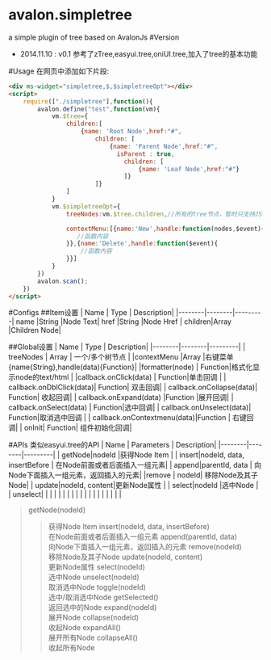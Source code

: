 avalon.simpletree
=================

a simple plugin of tree based on AvalonJs
#Version
* 2014.11.10 : v0.1
    参考了zTree,easyui.tree,oniUI.tree,加入了tree的基本功能<br>

#Usage
在网页中添加如下片段:<br>
```html
<div ms-widget="simpletree,$,$simpletreeOpt"></div>
<script>
    require(["./simpletree"],function(){
        avalon.define("test",function(vm){
            vm.$tree={
                children:[
                    {name: 'Root Node',href:"#",
                        children: [
                            {name: 'Parent Node',href:"#",
                              isParent : true,
                                children: [
                                    {name: 'Leaf Node',href:"#"}
                                ]}
                        ]}
                ]
            }
            vm.$simpletreeOpt={
                treeNodes:vm.$tree.children,//所有的tree节点，暂时只支持JSON格式

                contextMenu:[{name:'New',handle:function(nodes,$event){//增加右键回调
                   //函数内容
                }},{name:'Delete',handle:function($event){
                    //函数内容
                }}]
            }
        })
        avalon.scan();
    })
</script>
```
#Configs
##Item设置
| Name | Type | Description|
|--------|--------|---------|
name   |String  |Node Text|
href    |String |Node Href |
children|Array  |Children Node| 

##Global设置
| Name | Type | Description|
|--------|--------|---------|
| treeNodes | Array | 一个/多个树节点 |
|contextMenu |Array |右键菜单 {name{String},handle(data){Function}|
|formatter(node) | Function|格式化显示node的text/html |
|callback.onClick(data) | Function|单击回调 |
| callback.onDblClick(data)| Function| 双击回调|
| callback.onCollapse(data)| Function| 收起回调|
| callback.onExpand(data) |Function |展开回调|
| callback.onSelect(data) | Function|选中回调|
| callback.onUnselect(data)| Function|取消选中回调 |
| callback.onContextmenu(data)|Function | 右键回调|
| onInit| Function| 组件初始化回调|


#APIs
类似easyui.tree的API
| Name | Parameters | Description|
|--------|--------|---------|
| getNode|nodeId |获得Node Item |
| insert|nodeId, data, insertBefore | 在Node前面或者后面插入一组元素|
| append|parentId, data | 向Node下面插入一组元素，返回插入的元素|
|remove | nodeId| 移除Node及其子Node|
| update|nodeId, content|更新Node属性 |
| select|nodeId |选中Node |
| unselect| | |
| | | |
| | | |
| | | |
| | | |
>getNode(nodeId)<br>
>>获得Node Item
>insert(nodeId, data, insertBefore)<br>
>>在Node前面或者后面插入一组元素
>append(parentId, data)<br>
>>向Node下面插入一组元素，返回插入的元素
>remove(nodeId)<br>
>>移除Node及其子Node
>update(nodeId, content)<br>
>>更新Node属性
>select(nodeId)<br>
>>选中Node
>unselect(nodeId)<br>
>>取消选中Node
>toggle(nodeId)<br>
>>选中/取消选中Node
>getSelected()<br>
>>返回选中的Node
>expand(nodeId)<br>
>>展开Node
>collapse(nodeId)<br>
>>收起Node
>expandAll()<br>
>>展开所有Node
>collapseAll()<br>
>>收起所有Node
